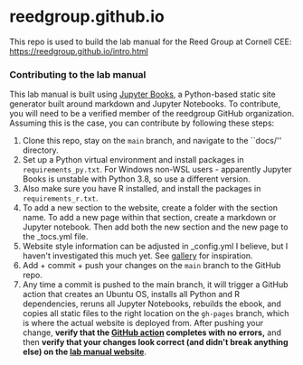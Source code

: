 # reedgroup.github.io
This repo is used to build the lab manual for the Reed Group at Cornell CEE: https://reedgroup.github.io/intro.html

### Contributing to the lab manual
This lab manual is built using [Jupyter Books](https://jupyterbook.org/en/stable/intro.html), a Python-based static site generator built around markdown and Jupyter Notebooks. To contribute, you will need to be a verified member of the reedgroup GitHub organization. Assuming this is the case, you can contribute by following these steps:

1. Clone this repo, stay on the ``main`` branch, and navigate to the ``docs/'' directory.
2. Set up a Python virtual environment and install packages in ``requirements_py.txt``. For Windows non-WSL users - apparently Jupyter Books is unstable with Python 3.8, so use a different version.
3. Also make sure you have R installed, and install the packages in ``requirements_r.txt``.
4. To add a new section to the website, create a folder with the section name. To add a new page within that section, create a markdown or Jupyter notebook. Then add both the new section and the new page to the _tocs.yml file.
5. Website style information can be adjusted in _config.yml I believe, but I haven't investigated this much yet. See [gallery](https://executablebooks.org/en/latest/gallery.html) for inspiration.
6. Add + commit + push your changes on the ``main`` branch to the GitHub repo.
7. Any time a commit is pushed to the main branch, it will trigger a GitHub action that creates an Ubuntu OS, installs all Python and R dependencies, reruns all Jupyter Notebooks, rebuilds the ebook, and copies all static files to the right location on the ``gh-pages`` branch, which is where the actual website is deployed from. After pushing your change, **verify that the [GitHub action](https://github.com/reedgroup/reedgroup.github.io/actions) completes with no errors,** and then **verify that your changes look correct (and didn't break anything else) on the [lab manual website](https://reedgroup.github.io/intro.html)**.
